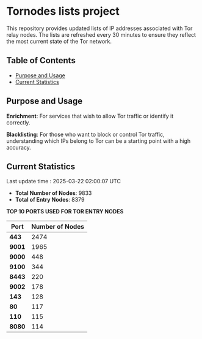 # Tornodes lists project

This repository provides updated lists of IP addresses associated with Tor relay nodes. The lists are refreshed every 30 minutes to ensure they reflect the most current state of the Tor network.

## Table of Contents

- [Purpose and Usage](#purpose-and-usage)
- [Current Statistics](#current-statistics)


## Purpose and Usage

**Enrichment**: For services that wish to allow Tor traffic or identify it correctly.

**Blacklisting**: For those who want to block or control Tor traffic, understanding which IPs belong to Tor can be a starting point with a high accuracy.

## Current Statistics

Last update time : 2025-03-22 02:00:07 UTC

- **Total Number of Nodes**: 9833
- **Total of Entry Nodes**: 8379

**TOP 10 PORTS USED FOR TOR ENTRY NODES**

| **Port** | **Number of Nodes** |
|------|-----------------|
| **443**   | 2474  |
| **9001**   | 1965  |
| **9000**   | 448  |
| **9100**   | 344  |
| **8443**   | 220  |
| **9002**   | 178  |
| **143**   | 128  |
| **80**   | 117  |
| **110**   | 115  |
| **8080**   | 114  |

